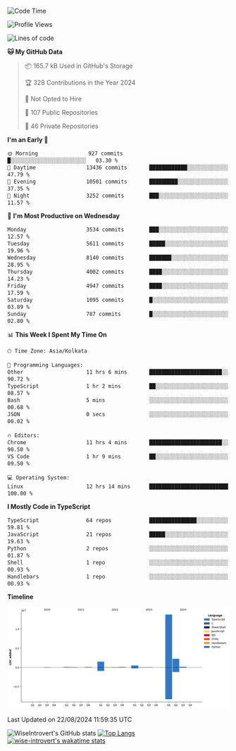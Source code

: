 <!--START_SECTION:waka-->
![Code Time](http://img.shields.io/badge/Code%20Time-1%2C540%20hrs%2059%20mins-blue)

![Profile Views](http://img.shields.io/badge/Profile%20Views-0-blue)

![Lines of code](https://img.shields.io/badge/From%20Hello%20World%20I%27ve%20Written-18.9%20million%20lines%20of%20code-blue)

**🐱 My GitHub Data** 

> 📦 165.7 kB Used in GitHub's Storage 
 > 
> 🏆 328 Contributions in the Year 2024
 > 
> 🚫 Not Opted to Hire
 > 
> 📜 107 Public Repositories 
 > 
> 🔑 46 Private Repositories 
 > 
**I'm an Early 🐤** 

```text
🌞 Morning                927 commits         █░░░░░░░░░░░░░░░░░░░░░░░░   03.30 % 
🌆 Daytime                13436 commits       ████████████░░░░░░░░░░░░░   47.79 % 
🌃 Evening                10501 commits       █████████░░░░░░░░░░░░░░░░   37.35 % 
🌙 Night                  3252 commits        ███░░░░░░░░░░░░░░░░░░░░░░   11.57 % 
```
📅 **I'm Most Productive on Wednesday** 

```text
Monday                   3534 commits        ███░░░░░░░░░░░░░░░░░░░░░░   12.57 % 
Tuesday                  5611 commits        █████░░░░░░░░░░░░░░░░░░░░   19.96 % 
Wednesday                8140 commits        ███████░░░░░░░░░░░░░░░░░░   28.95 % 
Thursday                 4002 commits        ████░░░░░░░░░░░░░░░░░░░░░   14.23 % 
Friday                   4947 commits        ████░░░░░░░░░░░░░░░░░░░░░   17.59 % 
Saturday                 1095 commits        █░░░░░░░░░░░░░░░░░░░░░░░░   03.89 % 
Sunday                   787 commits         █░░░░░░░░░░░░░░░░░░░░░░░░   02.80 % 
```


📊 **This Week I Spent My Time On** 

```text
🕑︎ Time Zone: Asia/Kolkata

💬 Programming Languages: 
Other                    11 hrs 6 mins       ███████████████████████░░   90.72 % 
TypeScript               1 hr 2 mins         ██░░░░░░░░░░░░░░░░░░░░░░░   08.57 % 
Bash                     5 mins              ░░░░░░░░░░░░░░░░░░░░░░░░░   00.68 % 
JSON                     0 secs              ░░░░░░░░░░░░░░░░░░░░░░░░░   00.02 % 

🔥 Editors: 
Chrome                   11 hrs 4 mins       ███████████████████████░░   90.50 % 
VS Code                  1 hr 9 mins         ██░░░░░░░░░░░░░░░░░░░░░░░   09.50 % 

💻 Operating System: 
Linux                    12 hrs 14 mins      █████████████████████████   100.00 % 
```

**I Mostly Code in TypeScript** 

```text
TypeScript               64 repos            ███████████████░░░░░░░░░░   59.81 % 
JavaScript               21 repos            █████░░░░░░░░░░░░░░░░░░░░   19.63 % 
Python                   2 repos             ░░░░░░░░░░░░░░░░░░░░░░░░░   01.87 % 
Shell                    1 repo              ░░░░░░░░░░░░░░░░░░░░░░░░░   00.93 % 
Handlebars               1 repo              ░░░░░░░░░░░░░░░░░░░░░░░░░   00.93 % 
```



**Timeline**

![Lines of Code chart](https://raw.githubusercontent.com/wise-introvert/wise-introvert/master/assets/bar_graph.png)


 Last Updated on 22/08/2024 11:59:35 UTC
<!--END_SECTION:waka-->

![WiseIntrovert's GitHub stats](https://github-readme-stats.vercel.app/api?username=wise-introvert&count_private=true&show_icons=true)
[![Top Langs](https://github-readme-stats.vercel.app/api/top-langs/?username=wise-introvert&langs_count=10)](https://github.com/anuraghazra/github-readme-stats)
[![wise-introvert's wakatime stats](https://github-readme-stats.vercel.app/api/wakatime?username=wiseintrovert)](https://github.com/anuraghazra/github-readme-stats)
